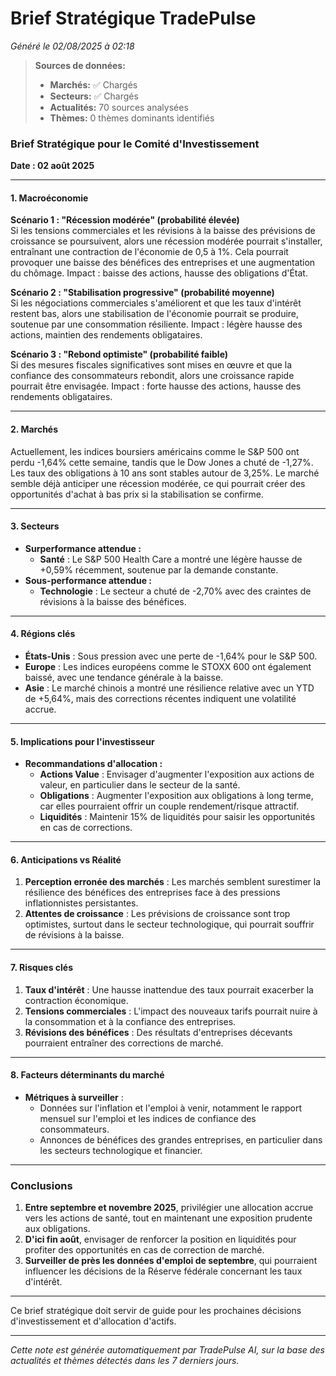 # Brief Stratégique TradePulse

*Généré le 02/08/2025 à 02:18*

> **Sources de données:**
> - **Marchés:** ✅ Chargés
> - **Secteurs:** ✅ Chargés
> - **Actualités:** 70 sources analysées
> - **Thèmes:** 0 thèmes dominants identifiés

### Brief Stratégique pour le Comité d'Investissement

**Date : 02 août 2025**

---

#### 1. Macroéconomie

**Scénario 1 : "Récession modérée" (probabilité élevée)**  
Si les tensions commerciales et les révisions à la baisse des prévisions de croissance se poursuivent, alors une récession modérée pourrait s'installer, entraînant une contraction de l'économie de 0,5 à 1%. Cela pourrait provoquer une baisse des bénéfices des entreprises et une augmentation du chômage. Impact : baisse des actions, hausse des obligations d'État.

**Scénario 2 : "Stabilisation progressive" (probabilité moyenne)**  
Si les négociations commerciales s'améliorent et que les taux d'intérêt restent bas, alors une stabilisation de l'économie pourrait se produire, soutenue par une consommation résiliente. Impact : légère hausse des actions, maintien des rendements obligataires.

**Scénario 3 : "Rebond optimiste" (probabilité faible)**  
Si des mesures fiscales significatives sont mises en œuvre et que la confiance des consommateurs rebondit, alors une croissance rapide pourrait être envisagée. Impact : forte hausse des actions, hausse des rendements obligataires.

---

#### 2. Marchés

Actuellement, les indices boursiers américains comme le S&P 500 ont perdu -1,64% cette semaine, tandis que le Dow Jones a chuté de -1,27%. Les taux des obligations à 10 ans sont stables autour de 3,25%. Le marché semble déjà anticiper une récession modérée, ce qui pourrait créer des opportunités d'achat à bas prix si la stabilisation se confirme.

---

#### 3. Secteurs

- **Surperformance attendue :**  
  - **Santé** : Le S&P 500 Health Care a montré une légère hausse de +0,59% récemment, soutenue par la demande constante.
- **Sous-performance attendue :**  
  - **Technologie** : Le secteur a chuté de -2,70% avec des craintes de révisions à la baisse des bénéfices.

---

#### 4. Régions clés

- **États-Unis** : Sous pression avec une perte de -1,64% pour le S&P 500.
- **Europe** : Les indices européens comme le STOXX 600 ont également baissé, avec une tendance générale à la baisse.
- **Asie** : Le marché chinois a montré une résilience relative avec un YTD de +5,64%, mais des corrections récentes indiquent une volatilité accrue.

---

#### 5. Implications pour l'investisseur

- **Recommandations d'allocation :**
  - **Actions Value** : Envisager d'augmenter l'exposition aux actions de valeur, en particulier dans le secteur de la santé.
  - **Obligations** : Augmenter l'exposition aux obligations à long terme, car elles pourraient offrir un couple rendement/risque attractif.
  - **Liquidités** : Maintenir 15% de liquidités pour saisir les opportunités en cas de corrections.

---

#### 6. Anticipations vs Réalité

1. **Perception erronée des marchés** : Les marchés semblent surestimer la résilience des bénéfices des entreprises face à des pressions inflationnistes persistantes.
2. **Attentes de croissance** : Les prévisions de croissance sont trop optimistes, surtout dans le secteur technologique, qui pourrait souffrir de révisions à la baisse.

---

#### 7. Risques clés

1. **Taux d'intérêt** : Une hausse inattendue des taux pourrait exacerber la contraction économique.
2. **Tensions commerciales** : L'impact des nouveaux tarifs pourrait nuire à la consommation et à la confiance des entreprises.
3. **Révisions des bénéfices** : Des résultats d'entreprises décevants pourraient entraîner des corrections de marché.

---

#### 8. Facteurs déterminants du marché

- **Métriques à surveiller** : 
  - Données sur l'inflation et l'emploi à venir, notamment le rapport mensuel sur l'emploi et les indices de confiance des consommateurs.
  - Annonces de bénéfices des grandes entreprises, en particulier dans les secteurs technologique et financier.

---

### Conclusions

1. **Entre septembre et novembre 2025**, privilégier une allocation accrue vers les actions de santé, tout en maintenant une exposition prudente aux obligations.
2. **D'ici fin août**, envisager de renforcer la position en liquidités pour profiter des opportunités en cas de correction de marché.
3. **Surveiller de près les données d'emploi de septembre**, qui pourraient influencer les décisions de la Réserve fédérale concernant les taux d'intérêt.

---

Ce brief stratégique doit servir de guide pour les prochaines décisions d'investissement et d'allocation d'actifs.

---

*Cette note est générée automatiquement par TradePulse AI, sur la base des actualités et thèmes détectés dans les 7 derniers jours.*

